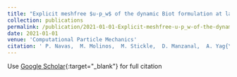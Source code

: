 ```yaml
---
title: "Explicit meshfree $u-p_w$ of the dynamic Biot formulation at large strain"
collection: publications
permalink: /publication/2021-01-01-Explicit-meshfree-u-p_w-of-the-dynamic-Biot-formulation-at-large-strain
date: 2021-01-01
venue: 'Computational Particle Mechanics'
citation: ' P. Navas,  M. Molinos,  M. Stickle,  D. Manzanal,  A. Yag{\&quot;u}e,  M. Pastor, &quot;Explicit meshfree $u-p_w$ of the dynamic Biot formulation at large strain.&quot; Computational Particle Mechanics, 2021.'
---
```

Use [Google Scholar](https://scholar.google.com/scholar?q=Explicit+meshfree+$u+p_w$+of+the+dynamic+Biot+formulation+at+large+strain){:target="_blank"} for full citation